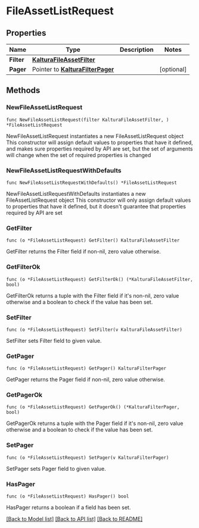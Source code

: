 # FileAssetListRequest

## Properties

Name | Type | Description | Notes
------------ | ------------- | ------------- | -------------
**Filter** | [**KalturaFileAssetFilter**](KalturaFileAssetFilter.md) |  | 
**Pager** | Pointer to [**KalturaFilterPager**](KalturaFilterPager.md) |  | [optional] 

## Methods

### NewFileAssetListRequest

`func NewFileAssetListRequest(filter KalturaFileAssetFilter, ) *FileAssetListRequest`

NewFileAssetListRequest instantiates a new FileAssetListRequest object
This constructor will assign default values to properties that have it defined,
and makes sure properties required by API are set, but the set of arguments
will change when the set of required properties is changed

### NewFileAssetListRequestWithDefaults

`func NewFileAssetListRequestWithDefaults() *FileAssetListRequest`

NewFileAssetListRequestWithDefaults instantiates a new FileAssetListRequest object
This constructor will only assign default values to properties that have it defined,
but it doesn't guarantee that properties required by API are set

### GetFilter

`func (o *FileAssetListRequest) GetFilter() KalturaFileAssetFilter`

GetFilter returns the Filter field if non-nil, zero value otherwise.

### GetFilterOk

`func (o *FileAssetListRequest) GetFilterOk() (*KalturaFileAssetFilter, bool)`

GetFilterOk returns a tuple with the Filter field if it's non-nil, zero value otherwise
and a boolean to check if the value has been set.

### SetFilter

`func (o *FileAssetListRequest) SetFilter(v KalturaFileAssetFilter)`

SetFilter sets Filter field to given value.


### GetPager

`func (o *FileAssetListRequest) GetPager() KalturaFilterPager`

GetPager returns the Pager field if non-nil, zero value otherwise.

### GetPagerOk

`func (o *FileAssetListRequest) GetPagerOk() (*KalturaFilterPager, bool)`

GetPagerOk returns a tuple with the Pager field if it's non-nil, zero value otherwise
and a boolean to check if the value has been set.

### SetPager

`func (o *FileAssetListRequest) SetPager(v KalturaFilterPager)`

SetPager sets Pager field to given value.

### HasPager

`func (o *FileAssetListRequest) HasPager() bool`

HasPager returns a boolean if a field has been set.


[[Back to Model list]](../README.md#documentation-for-models) [[Back to API list]](../README.md#documentation-for-api-endpoints) [[Back to README]](../README.md)


